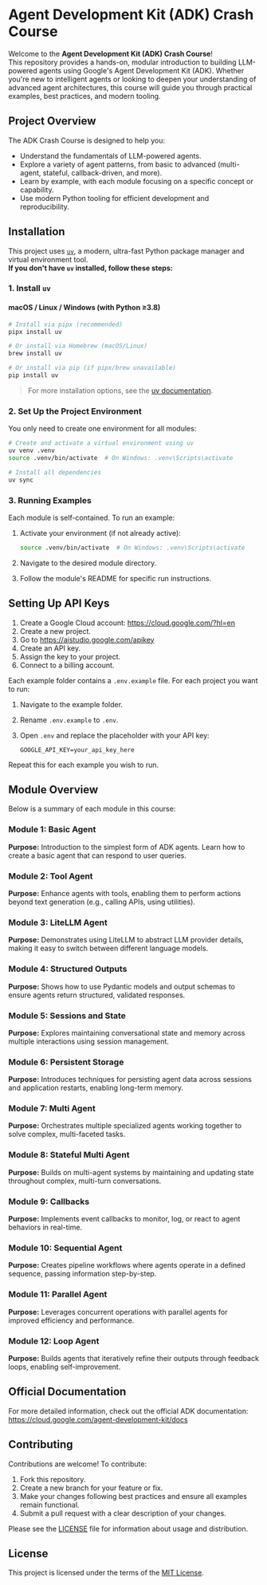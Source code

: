 # Agent Development Kit (ADK) Crash Course

Welcome to the **Agent Development Kit (ADK) Crash Course**!  
This repository provides a hands-on, modular introduction to building LLM-powered agents using Google's Agent Development Kit (ADK). Whether you're new to intelligent agents or looking to deepen your understanding of advanced agent architectures, this course will guide you through practical examples, best practices, and modern tooling.

## Project Overview

The ADK Crash Course is designed to help you:

- Understand the fundamentals of LLM-powered agents.
- Explore a variety of agent patterns, from basic to advanced (multi-agent, stateful, callback-driven, and more).
- Learn by example, with each module focusing on a specific concept or capability.
- Use modern Python tooling for efficient development and reproducibility.

## Installation

This project uses [`uv`](https://github.com/astral-sh/uv), a modern, ultra-fast Python package manager and virtual environment tool.  
**If you don't have `uv` installed, follow these steps:**

### 1. Install `uv`

#### macOS / Linux / Windows (with Python ≥3.8)

```bash
# Install via pipx (recommended)
pipx install uv

# Or install via Homebrew (macOS/Linux)
brew install uv

# Or install via pip (if pipx/brew unavailable)
pip install uv
```

> For more installation options, see the [uv documentation](https://github.com/astral-sh/uv).

### 2. Set Up the Project Environment

You only need to create one environment for all modules:

```bash
# Create and activate a virtual environment using uv
uv venv .venv
source .venv/bin/activate  # On Windows: .venv\Scripts\activate

# Install all dependencies
uv sync
```

### 3. Running Examples

Each module is self-contained. To run an example:

1. Activate your environment (if not already active):

   ```bash
   source .venv/bin/activate  # On Windows: .venv\Scripts\activate
   ```

2. Navigate to the desired module directory.
3. Follow the module's README for specific run instructions.

## Setting Up API Keys

1. Create a Google Cloud account: <https://cloud.google.com/?hl=en>
2. Create a new project.
3. Go to <https://aistudio.google.com/apikey>
4. Create an API key.
5. Assign the key to your project.
6. Connect to a billing account.

Each example folder contains a `.env.example` file. For each project you want to run:

1. Navigate to the example folder.
2. Rename `.env.example` to `.env`.
3. Open `.env` and replace the placeholder with your API key:

   ```text
   GOOGLE_API_KEY=your_api_key_here
   ```

Repeat this for each example you wish to run.

## Module Overview

Below is a summary of each module in this course:

### Module 1: Basic Agent

**Purpose:** Introduction to the simplest form of ADK agents. Learn how to create a basic agent that can respond to user queries.

### Module 2: Tool Agent

**Purpose:** Enhance agents with tools, enabling them to perform actions beyond text generation (e.g., calling APIs, using utilities).

### Module 3: LiteLLM Agent

**Purpose:** Demonstrates using LiteLLM to abstract LLM provider details, making it easy to switch between different language models.

### Module 4: Structured Outputs

**Purpose:** Shows how to use Pydantic models and output schemas to ensure agents return structured, validated responses.

### Module 5: Sessions and State

**Purpose:** Explores maintaining conversational state and memory across multiple interactions using session management.

### Module 6: Persistent Storage

**Purpose:** Introduces techniques for persisting agent data across sessions and application restarts, enabling long-term memory.

### Module 7: Multi Agent

**Purpose:** Orchestrates multiple specialized agents working together to solve complex, multi-faceted tasks.

### Module 8: Stateful Multi Agent

**Purpose:** Builds on multi-agent systems by maintaining and updating state throughout complex, multi-turn conversations.

### Module 9: Callbacks

**Purpose:** Implements event callbacks to monitor, log, or react to agent behaviors in real-time.

### Module 10: Sequential Agent

**Purpose:** Creates pipeline workflows where agents operate in a defined sequence, passing information step-by-step.

### Module 11: Parallel Agent

**Purpose:** Leverages concurrent operations with parallel agents for improved efficiency and performance.

### Module 12: Loop Agent

**Purpose:** Builds agents that iteratively refine their outputs through feedback loops, enabling self-improvement.

## Official Documentation

For more detailed information, check out the official ADK documentation:  
<https://cloud.google.com/agent-development-kit/docs>

## Contributing

Contributions are welcome! To contribute:

1. Fork this repository.
2. Create a new branch for your feature or fix.
3. Make your changes following best practices and ensure all examples remain functional.
4. Submit a pull request with a clear description of your changes.

Please see the [LICENSE](LICENSE) file for information about usage and distribution.

## License

This project is licensed under the terms of the [MIT License](LICENSE).
